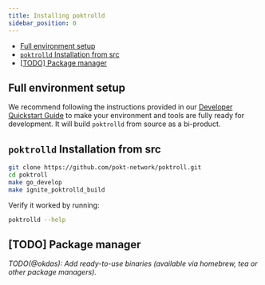 ```yaml
---
title: Installing poktrolld
sidebar_position: 0
---
```


- [Full environment setup](#full-environment-setup)
- [`poktrolld` Installation from src](#poktrolld-installation-from-src)
- [\[TODO\] Package manager](#todo-package-manager)

## Full environment setup

We recommend following the instructions provided in our [Developer Quickstart Guide](../../develop/developer_guide/quickstart.md) to make your environment and tools are fully ready for development.
It will build `poktrolld` from source as a bi-product.

## `poktrolld` Installation from src

```bash
git clone https://github.com/pokt-network/poktroll.git
cd poktroll
make go_develop
make ignite_poktrolld_build
```

Verify it worked by running:

```bash
poktrolld --help
```

## [TODO] Package manager

_TODO(@okdas): Add ready-to-use binaries (available via homebrew, tea or other package
managers)._
